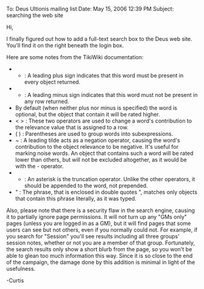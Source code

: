 To: Deus Ultionis mailing list
Date: May 15, 2006 12:39 PM
Subject: searching the web site

Hi,

I finally figured out how to add a full-text search box to the Deus web site. You'll find it on the right beneath the login box.

Here are some notes from the TikiWiki documentation:

* + : A leading plus sign indicates that this word must be present in every object returned.
* - : A leading minus sign indicates that this word must not be present in any row returned.
* By default (when neither plus nor minus is specified) the word is optional, but the object that contain it will be rated higher.
* &lt; &gt; : These two operators are used to change a word's contribution to the relevance value that is assigned to a row.
* ( ) : Parentheses are used to group words into subexpressions.
* ~ : A leading tilde acts as a negation operator, causing the word's contribution to the object relevance to be negative. It's useful for marking noise words. An object that contains such a word will be rated lower than others, but will not be excluded altogether, as it would be with the - operator.
* * : An asterisk is the truncation operator. Unlike the other operators, it should be appended to the word, not prepended.
* &quot; : The phrase, that is enclosed in double quotes &quot;, matches only objects that contain this phrase literally, as it was typed.

Also, please note that there is a security flaw in the search engine, causing it to partially ignore page permissions. It will not turn up any &quot;GMs only&quot; pages (unless you are logged in as a GM), but it will find pages that some users can see but not others, even if you normally could not. For example, if you search for &quot;Session&quot; you'll see results including all three groups' session notes, whether or not you are a member of that group. Fortunately, the search results only show a short blurb from the page, so you won't be able to glean too much information this way. Since it is so close to the end of the campaign, the damage done by this addition is minimal in light of the usefulness.

-Curtis
